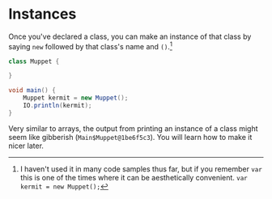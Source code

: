 # Instances

Once you've declared a class, you can make an instance
of that class by saying `new` followed by that class's name
and `()`.[^var]

```java
class Muppet {

}

void main() {
    Muppet kermit = new Muppet();
    IO.println(kermit);
}
```

Very similar to arrays, the output from printing an instance of a class might seem like gibberish (`Main$Muppet@1be6f5c3`).
You will learn how to make it nicer later.

[^var]: I haven't used it in many code samples thus far, but if you remember `var` this is one of the times
where it can be aesthetically convenient. `var kermit = new Muppet();`
